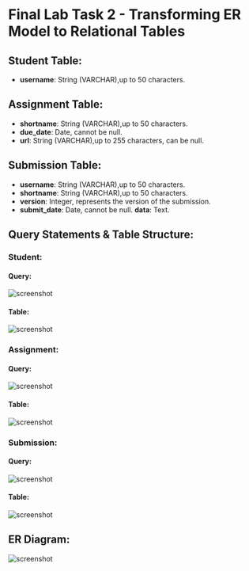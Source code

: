 
# Final Lab Task 2 - Transforming ER Model to Relational Tables

## Student Table:
- **username**: String (VARCHAR),up to 50 characters.
## Assignment Table:
- **shortname**: String (VARCHAR),up to 50 characters.
- **due_date**: Date, cannot be null.
- **url**: String (VARCHAR),up to 255 characters, can be null.
## Submission Table:
- **username**: String (VARCHAR),up to 50 characters.
- **shortname**: String (VARCHAR),up to 50 characters.
- **version**: Integer, represents the version of the submission.
- **submit_date**: Date, cannot be null.
**data**: Text.
## Query Statements & Table Structure:
### Student:
#### Query:
![screenshot]()
#### Table:
![screenshot]()
### Assignment:
#### Query:
![screenshot]()
#### Table:
![screenshot]()
### Submission:
#### Query:
![screenshot]()
#### Table:
![screenshot]()
## ER Diagram:
![screenshot]()
